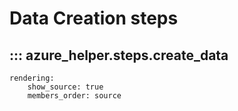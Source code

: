 # Data Creation steps

## ::: azure_helper.steps.create_data
    rendering:
        show_source: true
        members_order: source
